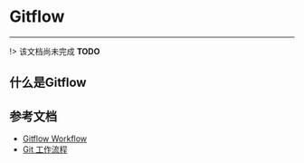 # Gitflow

---

!> 该文档尚未完成 **TODO**

## 什么是Gitflow

## 参考文档
- [Gitflow Workflow](https://www.atlassian.com/git/tutorials/comparing-workflows/gitflow-workflow)
- [Git 工作流程](https://www.ruanyifeng.com/blog/2015/12/git-workflow.html)